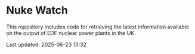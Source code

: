 # Nuke Watch

This repository includes code for retrieving the latest information available on the output of EDF nuclear power plants in the UK.

Last updated: 2025-06-23 13:32